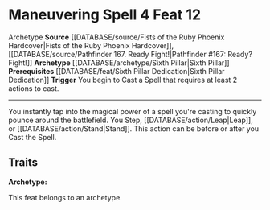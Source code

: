 ﻿---
actions: '[free-action]'
cost: null
element: null
feat: Maneuvering Spell
frequency: null
heighten_level: null
id: '2741'
level: '12'
name: Maneuvering Spell
prerequisite: '[[DATABASE/feat/Sixth Pillar Dedication|Sixth Pillar Dedication]]'
rarity: Common
requirement: null
rus_type_level: null
school: null
source: '[[DATABASE/source/Fists of the Ruby Phoenix Hardcover|Fists of the Ruby Phoenix
  Hardcover]]'
subcategory: null
trait:
- '[[DATABASE/trait/Archetype|Archetype]]'
trigger: You begin to Cast a Spell that requires at least 2 actions to cast.
type: Feat

---
# Maneuvering Spell <span class="action-icon">4</span> <span class="item-type">Feat 12</span>

<span class="item-trait">Archetype</span>
**Source** [[DATABASE/source/Fists of the Ruby Phoenix Hardcover|Fists of the Ruby Phoenix Hardcover]], [[DATABASE/source/Pathfinder 167. Ready Fight!|Pathfinder #167: Ready? Fight!]]
**Archetype** [[DATABASE/archetype/Sixth Pillar|Sixth Pillar]]
**Prerequisites** [[DATABASE/feat/Sixth Pillar Dedication|Sixth Pillar Dedication]]
**Trigger** You begin to Cast a Spell that requires at least 2 actions to cast.

---
You instantly tap into the magical power of a spell you're casting to quickly pounce around the battlefield. You Step, [[DATABASE/action/Leap|Leap]], or [[DATABASE/action/Stand|Stand]]. This action can be before or after you Cast the Spell.

## Traits

**Archetype:**

This feat belongs to an archetype.
